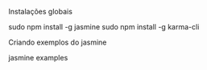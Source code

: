 Instalações globais

sudo npm install -g jasmine
sudo npm install -g karma-cli

Criando exemplos do jasmine

jasmine examples